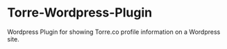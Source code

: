 # Torre-Wordpress-Plugin
Wordpress Plugin for showing Torre.co profile information on a Wordpress site. 
